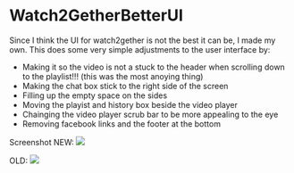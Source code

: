 # Watch2GetherBetterUI
Since I think the UI for watch2gether is not the best it can be, I made my own. This does some very simple adjustments to the user interface by:
- Making it so the video is not a stuck to the header when scrolling down to the playlist!!! (this was the most anoying thing)
- Making the chat box stick to the right side of the screen
- Filling up the empty space on the sides
- Moving the playist and history box beside the video player
- Chainging the video player scrub bar to be more appealing to the eye
- Removing facebook links and the footer at the bottom

Screenshot
NEW:
![]({{site.baseurl}}/watch2getherUI.png)

OLD:
![]({{site.baseurl}}/watch2getherUI-old.png)